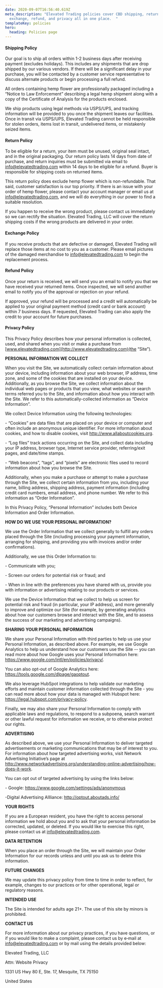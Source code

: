```yaml
---
date: 2020-09-07T16:56:40.619Z
meta_description: "Elevated Trading policies cover CBD shipping, return,
  exchange, refund, and privacy all in one place.  "
templateKey: policies
hero:
  heading: Policies page
---
```

#### Shipping Policy

Our goal is to ship all orders within 1-2 business days after receiving payment (excludes holidays). This includes any shipments that are drop shipped by our various vendors. If there will be a significant delay in your purchase, you will be contacted by a customer service representative to discuss alternate products or begin processing a full refund.

All orders containing hemp flower are professionally packaged including a “Notice to Law Enforcement” describing a legal hemp shipment along with a copy of the Certificate of Analysis for the products enclosed.

We ship products using legal methods via USPS/UPS, and tracking information will be provided to you once the shipment leaves our facilities. Once in transit via USPS/UPS, Elevated Trading cannot be held responsible for stolen orders, items lost in transit, undelivered items, or mistakenly seized items.

#### Return Policy

To be eligible for a return, your item must be unused, original seal intact, and in the original packaging. Our return policy lasts 14 days from date of purchase, and return inquiries must be submitted via email to info@elevatedtrading.com within 14 days to be eligible for a refund. Buyer is responsible for shipping costs on returned items.

This return policy does exclude hemp flower which is non-refundable. That said, customer satisfaction is our top priority. If there is an issue with your order of hemp flower, please contact your account manager or email us at info@elevatedtrading.com, and we will do everything in our power to find a suitable resolution.

If you happen to receive the wrong product, please contact us immediately so we can rectify the situation. Elevated Trading, LLC will cover the return shipping costs if the wrong products are delivered in your order.

#### Exchange Policy

If you receive products that are defective or damaged, Elevated Trading will replace those items at no cost to you as a customer. Please email pictures of the damaged merchandise to info@elevatedtrading.com to begin the replacement process.

#### Refund Policy

Once your return is received, we will send you an email to notify you that we have received your returned items. Once inspected, we will send another email to notify you of the approval or rejection on your refund.

If approved, your refund will be processed and a credit will automatically be applied to your original payment method (credit card or bank account) within 7 business days. If requested, Elevated Trading can also apply the credit to your account for future purchases.

#### Privacy Policy

This Privacy Policy describes how your personal information is collected, used, and shared when you visit or make a purchase from [www.elevatedtrading.com](http://www.elevatedtrading.com)(the “Site”).

**PERSONAL INFORMATION WE COLLECT**

When you visit the Site, we automatically collect certain information about your device, including information about your web browser, IP address, time zone, and some of the cookies that are installed on your device. Additionally, as you browse the Site, we collect information about the individual web pages or products that you view, what websites or search terms referred you to the Site, and information about how you interact with the Site. We refer to this automatically-collected information as “Device Information”.

We collect Device Information using the following technologies:

\- “Cookies” are data files that are placed on your device or computer and often include an anonymous unique identifier. For more information about cookies, and how to disable cookies, visit <http://www.allaboutcookies.org>.

\- “Log files” track actions occurring on the Site, and collect data including your IP address, browser type, Internet service provider, referring/exit pages, and date/time stamps.

\- “Web beacons”, “tags”, and “pixels” are electronic files used to record information about how you browse the Site.

Additionally, when you make a purchase or attempt to make a purchase through the Site, we collect certain information from you, including your name, billing address, shipping address, payment information (including credit card numbers, email address, and phone number. We refer to this information as “Order Information”.

In this Privacy Policy, “Personal Information” includes both Device Information and Order Information.

**HOW DO WE USE YOUR PERSONAL INFORMATION?**

We use the Order Information that we collect generally to fulfill any orders placed through the Site (including processing your payment information, arranging for shipping, and providing you with invoices and/or order confirmations).

Additionally, we use this Order Information to:

\- Communicate with you;

\- Screen our orders for potential risk or fraud; and

\- When in line with the preferences you have shared with us, provide you with information or advertising relating to our products or services.

We use the Device Information that we collect to help us screen for potential risk and fraud (in particular, your IP address), and more generally to improve and optimize our Site (for example, by generating analytics about how our customers browse and interact with the Site, and to assess the success of our marketing and advertising campaigns).

**SHARING YOUR PERSONAL INFORMATION**

We share your Personal Information with third parties to help us use your Personal Information, as described above. For example, we use Google Analytics to help us understand how our customers use the Site -- you can read more about how Google uses your Personal Information here: <https://www.google.com/intl/en/policies/privacy/>. 

You can also opt-out of Google Analytics here: <https://tools.google.com/dlpage/gaoptout>. 

We also leverage HubSpot integrations to help validate our marketing efforts and maintain customer information collected through the Site - you can read more about how your data is managed with Hubspot here: <https://legal.hubspot.com/privacy-policy>.

Finally, we may also share your Personal Information to comply with applicable laws and regulations, to respond to a subpoena, search warrant or other lawful request for information we receive, or to otherwise protect our rights.

**ADVERTISING**

As described above, we use your Personal Information to deliver targeted advertisements or marketing communications that may be of interest to you. For information about how targeted advertising works, visit Network Advertising Initiative’s page at <http://www.networkadvertising.org/understanding-online-advertising/how-does-it-work>.

You can opt out of targeted advertising by using the links below:

\- Google: <https://www.google.com/settings/ads/anonymous>

\-Digital Advertising Allliance: <http://optout.aboutads.info/>

**YOUR RIGHTS**

If you are a European resident, you have the right to access personal information we hold about you and to ask that your personal information be corrected, updated, or deleted. If you would like to exercise this right, please contact us at [info@elevatedtrading.com](mailto:info@elevatedtrading.com).

**DATA RETENTION**

When you place an order through the Site, we will maintain your Order Information for our records unless and until you ask us to delete this information.

**FUTURE CHANGES**

We may update this privacy policy from time to time in order to reflect, for example, changes to our practices or for other operational, legal or regulatory reasons.

**INTENDED USE**

The Site is intended for adults age 21+. The use of this site by minors is prohibited.

**CONTACT US**

For more information about our privacy practices, if you have questions, or if you would like to make a complaint, please contact us by e‑mail at [info@elevatedtrading.com](mailto:info@elevatedtrading.com) or by mail using the details provided below:

Elevated Trading, LLC

Attn: Website Privacy

1331 US Hwy 80 E, Ste. 17, Mesquite, TX 75150

United States
